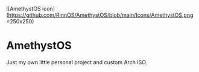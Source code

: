 ![AmethystOS icon](https://github.com/RinnOS/AmethystOS/blob/main/Icons/AmethystOS.png =250x250)
# AmethystOS
Just my own little personal project and custom Arch ISO.
